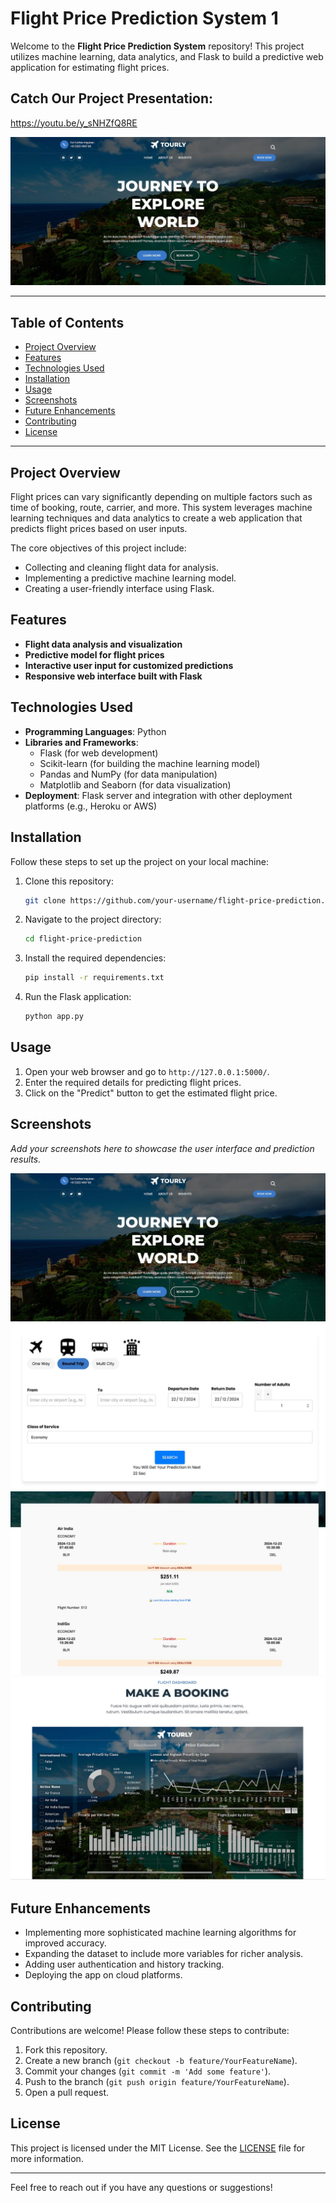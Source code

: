 # Flight Price Prediction System 1

Welcome to the **Flight Price Prediction System** repository! This project utilizes machine learning, data analytics, and Flask to build a predictive web application for estimating flight prices.
## Catch Our Project Presentation:
https://youtu.be/y_sNHZfQ8RE

![Screenshot 1](Screenshots/screenshot1.jpg)

---

## Table of Contents
- [Project Overview](#project-overview)
- [Features](#features)
- [Technologies Used](#technologies-used)
- [Installation](#installation)
- [Usage](#usage)
- [Screenshots](#screenshots)
- [Future Enhancements](#future-enhancements)
- [Contributing](#contributing)
- [License](#license)

---

## Project Overview
Flight prices can vary significantly depending on multiple factors such as time of booking, route, carrier, and more. This system leverages machine learning techniques and data analytics to create a web application that predicts flight prices based on user inputs.

The core objectives of this project include:
- Collecting and cleaning flight data for analysis.
- Implementing a predictive machine learning model.
- Creating a user-friendly interface using Flask.

## Features
- **Flight data analysis and visualization**
- **Predictive model for flight prices**
- **Interactive user input for customized predictions**
- **Responsive web interface built with Flask**

## Technologies Used
- **Programming Languages**: Python
- **Libraries and Frameworks**:
  - Flask (for web development)
  - Scikit-learn (for building the machine learning model)
  - Pandas and NumPy (for data manipulation)
  - Matplotlib and Seaborn (for data visualization)
- **Deployment**: Flask server and integration with other deployment platforms (e.g., Heroku or AWS)

## Installation
Follow these steps to set up the project on your local machine:

1. Clone this repository:
   ```bash
   git clone https://github.com/your-username/flight-price-prediction.git
   ```

2. Navigate to the project directory:
   ```bash
   cd flight-price-prediction
   ```

3. Install the required dependencies:
   ```bash
   pip install -r requirements.txt
   ```

4. Run the Flask application:
   ```bash
   python app.py
   ```

## Usage
1. Open your web browser and go to `http://127.0.0.1:5000/`.
2. Enter the required details for predicting flight prices.
3. Click on the "Predict" button to get the estimated flight price.

## Screenshots
_Add your screenshots here to showcase the user interface and prediction results._

![Screenshot 1](Screenshots/screenshot1.jpg)    
![Screenshot 1](Screenshots/screenshot3.jpg)    
![Screenshot 1](Screenshots/screenshot5.jpg)    
![Screenshot 1](Screenshots/screenshot2.jpg)  

## Future Enhancements
- Implementing more sophisticated machine learning algorithms for improved accuracy.
- Expanding the dataset to include more variables for richer analysis.
- Adding user authentication and history tracking.
- Deploying the app on cloud platforms.

## Contributing
Contributions are welcome! Please follow these steps to contribute:
1. Fork this repository.
2. Create a new branch (`git checkout -b feature/YourFeatureName`).
3. Commit your changes (`git commit -m 'Add some feature'`).
4. Push to the branch (`git push origin feature/YourFeatureName`).
5. Open a pull request.

## License
This project is licensed under the MIT License. See the [LICENSE](LICENSE) file for more information.

---

Feel free to reach out if you have any questions or suggestions!
